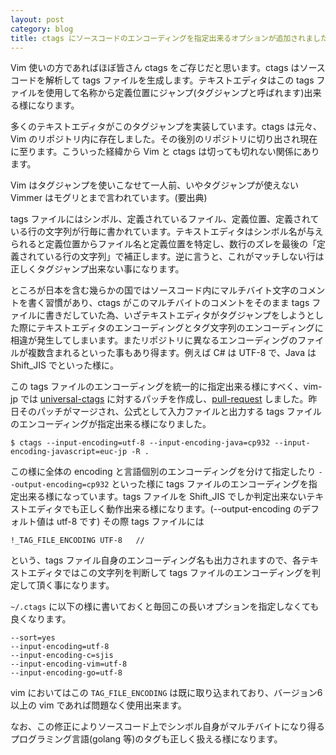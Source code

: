 ```yaml
---
layout: post
category: blog
title: ctags にソースコードのエンコーディングを指定出来るオプションが追加されました。
---
```


Vim 使いの方であればほぼ皆さん ctags をご存じだと思います。ctags はソースコードを解析して tags ファイルを生成します。テキストエディタはこの tags ファイルを使用して名称から定義位置にジャンプ(タグジャンプと呼ばれます)出来る様になります。

多くのテキストエディタがこのタグジャンプを実装しています。ctags は元々、Vim のリポジトリ内に存在しました。その後別のリポジトリに切り出され現在に至ります。こういった経緯から Vim と ctags は切っても切れない関係にあります。

Vim はタグジャンプを使いこなせて一人前、いやタグジャンプが使えない Vimmer はモグリとまで言われています。(要出典)

tags ファイルにはシンボル、定義されているファイル、定義位置、定義されている行の文字列が行毎に書かれています。テキストエディタはシンボル名が与えられると定義位置からファイル名と定義位置を特定し、数行のズレを最後の「定義されている行の文字列」で補正します。逆に言うと、これがマッチしない行は正しくタグジャンプ出来ない事になります。

ところが日本を含む幾らかの国ではソースコード内にマルチバイト文字のコメントを書く習慣があり、ctags がこのマルチバイトのコメントをそのまま tags ファイルに書きだしていた為、いざテキストエディタがタグジャンプをしようとした際にテキストエディタのエンコーディングとタグ文字列のエンコーディングに相違が発生してしまいます。またリポジトリに異なるエンコーディングのファイルが複数含まれるといった事もあり得ます。例えば C# は UTF-8 で、Java は Shift_JIS でといった様に。

この tags ファイルのエンコーディングを統一的に指定出来る様にすべく、vim-jp では [universal-ctags](https://ctags.io/) に対するパッチを作成し、[pull-request](https://github.com/universal-ctags/ctags/pull/419) しました。昨日そのパッチがマージされ、公式として入力ファイルと出力する tags ファイルのエンコーディングが指定出来る様になりました。

```
$ ctags --input-encoding=utf-8 --input-encoding-java=cp932 --input-encoding-javascript=euc-jp -R .
```

この様に全体の encoding と言語個別のエンコーディングを分けて指定したり `--output-encoding=cp932` といった様に tags ファイルのエンコーディングを指定出来る様になっています。tags ファイルを Shift_JIS でしか判定出来ないテキストエディタでも正しく動作出来る様になります。(--output-encoding のデフォルト値は utf-8 です)
その際 tags ファイルには

```
!_TAG_FILE_ENCODING	UTF-8	//
```

という、tags ファイル自身のエンコーディング名も出力されますので、各テキストエディタではこの文字列を判断して tags ファイルのエンコーディングを判定して頂く事になります。

`~/.ctags` に以下の様に書いておくと毎回この長いオプションを指定しなくても良くなります。

```
--sort=yes
--input-encoding=utf-8
--input-encoding-c=sjis
--input-encoding-vim=utf-8
--input-encoding-go=utf-8
```

vim においてはこの `TAG_FILE_ENCODING` は既に取り込まれており、バージョン6以上の vim であれば問題なく使用出来ます。

なお、この修正によりソースコード上でシンボル自身がマルチバイトになり得るプログラミング言語(golang 等)のタグも正しく扱える様になります。
